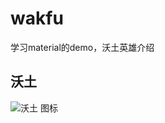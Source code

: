 # wakfu
学习material的demo，沃土英雄介绍
## 沃土
![沃土 图标](https://baike.baidu.com/pic/wakfu/3522303/0/9825bc315c6034a8b2a123e2c913495409237616?fr=lemma&ct=single#aid=0&pic=9825bc315c6034a8b2a123e2c913495409237616)
